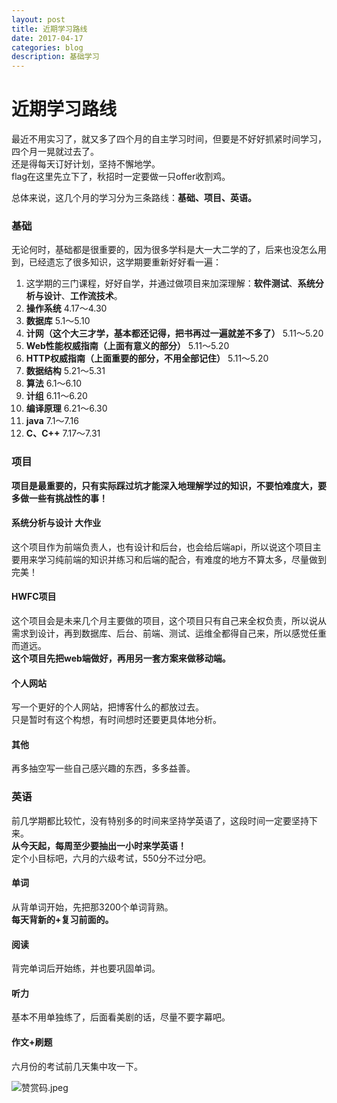 ```yaml
---
layout: post
title: 近期学习路线
date: 2017-04-17
categories: blog
description: 基础学习
---
```


# 近期学习路线          
最近不用实习了，就又多了四个月的自主学习时间，但要是不好好抓紧时间学习，四个月一晃就过去了。          
还是得每天订好计划，坚持不懈地学。          
flag在这里先立下了，秋招时一定要做一只offer收割鸡。          

总体来说，这几个月的学习分为三条路线：**基础、项目、英语。**          

### 基础          
无论何时，基础都是很重要的，因为很多学科是大一大二学的了，后来也没怎么用到，已经遗忘了很多知识，这学期要重新好好看一遍：          
1. 这学期的三门课程，好好自学，并通过做项目来加深理解：**软件测试**、**系统分析与设计**、**工作流技术**。          
2. **操作系统**  4.17～4.30          
3. **数据库**  5.1～5.10          
4. **计网（这个大三才学，基本都还记得，把书再过一遍就差不多了）** 5.11～5.20          
5. **Web性能权威指南（上面有意义的部分）**  5.11～5.20          
6. **HTTP权威指南（上面重要的部分，不用全部记住）** 5.11～5.20          
7. **数据结构**  5.21～5.31          
8. **算法**  6.1～6.10          
9. **计组**  6.11～6.20          
10. **编译原理** 6.21～6.30                    
11. **java** 7.1～7.16          
12. **C、C++** 7.17～7.31          

### 项目          
**项目是最重要的，只有实际踩过坑才能深入地理解学过的知识，不要怕难度大，要多做一些有挑战性的事！**          

#### 系统分析与设计 大作业          
这个项目作为前端负责人，也有设计和后台，也会给后端api，所以说这个项目主要用来学习纯前端的知识并练习和后端的配合，有难度的地方不算太多，尽量做到完美！          

#### HWFC项目          
这个项目会是未来几个月主要做的项目，这个项目只有自己来全权负责，所以说从需求到设计，再到数据库、后台、前端、测试、运维全都得自己来，所以感觉任重而道远。          
**这个项目先把web端做好，再用另一套方案来做移动端。**          

#### 个人网站       
写一个更好的个人网站，把博客什么的都放过去。      
只是暂时有这个构想，有时间想时还要更具体地分析。     

#### 其他          
再多抽空写一些自己感兴趣的东西，多多益善。          

### 英语          
前几学期都比较忙，没有特别多的时间来坚持学英语了，这段时间一定要坚持下来。          
**从今天起，每周至少要抽出一小时来学英语！**          
定个小目标吧，六月的六级考试，550分不过分吧。

#### 单词
从背单词开始，先把那3200个单词背熟。          
**每天背新的+复习前面的。**          

#### 阅读          
背完单词后开始练，并也要巩固单词。          

#### 听力          
基本不用单独练了，后面看美剧的话，尽量不要字幕吧。          

#### 作文+刷题          
六月份的考试前几天集中攻一下。          

![赞赏码.jpeg](https://upload-images.jianshu.io/upload_images/3001083-f65814d1f594b39c.jpeg?imageMogr2/auto-orient/strip%7CimageView2/2/w/1240)     
